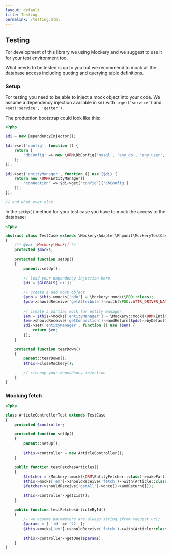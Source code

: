 ```yaml
---
layout: default
title: Testing
permalink: /testing.html
---
```

## Testing

For development of this library we using Mockery and we suggest to use it for your test environment too.

What needs to be tested is up to you but we recommend to mock all the database access including quoting and querying
table definitions.

### Setup

For testing you need to be able to inject a mock object into your code. We assume a dependency injection available in
`$di` with `->get('service')` and `->set('service', 'getter')`.

The production bootstrap could look like this:

```php
<?php

$di = new DependencyInjector();

$di->set('config', function () {
    return [
        'dbConfig' => new \ORM\DbConfig('mysql', 'any_db', 'any_user', 'any_password')
    ];
});

$di->set('entityManager', function () use ($di) {
    return new \ORM\EntityManager([
        'connection' => $di->get('config')['dbConfig']
    ]);
});

// and what ever else
```

In the `setUp()` method for your test case you have to mock the access to the database:

```php
<?php

abstract class TestCase extends \Mockery\Adapter\Phpunit\MockeryTestCase
{
    /** @var \Mockery\Mock[] */
    protected $mocks;
    
    protected function setUp()
    {
        parent::setUp();
        
        // load your dependency injection here
        $di = $GLOBALS['di'];
        
        // create a pdo mock object
        $pdo = $this->mocks['pdo'] = \Mockery::mock(\PDO::class);
        $pdo->shouldReceive('getAttribute')->with(\PDO::ATTR_DRIVER_NAME)->andReturn('mysql')->byDefault();
        
        // create a partial mock for entity manager
        $em = $this->mocks['entityManager'] = \Mockery::mock(\ORM\EntityManager::class, [])->makePartial();
        $em->shouldReceive('getConnection')->andReturn($pdo)->byDefault();
        $di->set('entityManager', function () use ($em) {
            return $em;
        });
    }
    
    protected function tearDown()
    {
        parent::tearDown();
        $this->closeMockery();
        
        // cleanup your dependency injection
    }
}
```

### Mocking fetch

```php
<?php

class ArticleControllerTest extends TestCase
{
    protected $controller;
    
    protected function setUp()
    {
        parent::setUp();
            
        $this->controller = new ArticleController();
    }
    
    public function testFetchesArticles()
    {
        $fetcher = \Mockery::mock(\ORM\EntityFetcher::class)->makePartial();
        $this->mocks['em']->shouldReceive('fetch')->with(Article::class)->once()->andReturn($fetcher);
        $fetcher->shouldReceive('getAll')->once()->andReturn([]);
        
        $this->controller->getList();
    }
    
    public function testFetchesArticleById()
    {
        // we assume parameters are always string (from request uri)
        $params = [ 'id' => '42' ];
        $this->mocks['em']->shouldReceive('fetch')->with(Article::class, (int)$params['id'])->andReturn(null);
        
        $this->controller->getOne($params);
    }
}
```

